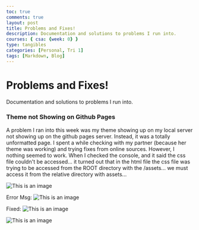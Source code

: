 ```yaml
---
toc: true
comments: true
layout: post
title: Problems and Fixes!
description: Documentation and solutions to problems I run into. 
courses: { csa: {week: 0} }
type: tangibles
categories: [Personal, Tri 1]
tags: [Markdown, Blog]
---
```

# Problems and Fixes!
Documentation and solutions to problems I run into. 

### Theme not Showing on Github Pages
A problem I ran into this week was my theme showing up on my local server not showing up on the github pages server. Instead, it was a totally unformatted page. I spent a while checking with my partner (because her theme was working) and trying fixes from online sources. However, I nothing seemed to work. When I checked the console, and it said the css file couldn't be accessed... it turned out that in the html file the css file was trying to be accessed from the ROOT directory with the /assets... we must access it from the relative directory with assets...

![This is an image](https://media.discordapp.net/attachments/891206559055638579/1143958994298343607/Screen_Shot_2023-08-22_at_9.18.28_PM.jpg?width=1644&height=884)

Error Msg:
![This is an image](https://media.discordapp.net/attachments/891206559055638579/1143958994587754596/Screen_Shot_2023-08-22_at_9.18.33_PM.jpg?width=1644&height=382)

Fixed:
![This is an image](https://media.discordapp.net/attachments/891206559055638579/1143958995120427128/Screen_Shot_2023-08-23_at_10.15.35_AM.jpg?width=1644&height=218)

![This is an image](https://media.discordapp.net/attachments/891206559055638579/1143958994860392549/Screen_Shot_2023-08-23_at_10.14.40_AM.jpg?width=1446&height=930)